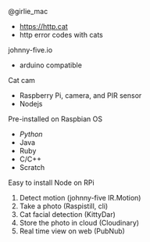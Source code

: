@girlie_mac
* https://http.cat
* http error codes with cats

johnny-five.io
* arduino compatible

Cat cam
* Raspberry Pi, camera, and PIR sensor
* Nodejs

Pre-installed on Raspbian OS
* *Python*
* Java
* Ruby
* C/C++
* Scratch

Easy to install Node on RPi

1. Detect motion (johnny-five IR.Motion)
2. Take a photo (Raspistill, cli)
3. Cat facial detection (KittyDar)
4. Store the photo in cloud (Cloudinary)
5. Real time view on web (PubNub)